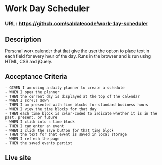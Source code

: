 # Work Day Scheduler

### URL : https://github.com/saldatecode/work-day-scheduler

## Description

Personal work calender that that give the user the option to place text in each field for every hour of the day. Runs in the browser and is run using HTML, CSS and jQuery.


## Acceptance Criteria
```
- GIVEN I am using a daily planner to create a schedule
- WHEN I open the planner
- THEN the current day is displayed at the top of the calendar
- WHEN I scroll down
- THEN I am presented with time blocks for standard business hours
- WHEN I view the time blocks for that day
- THEN each time block is color-coded to indicate whether it is in the past, present, or future
- WHEN I click into a time block
- THEN I can enter an event
- WHEN I click the save button for that time block
- THEN the text for that event is saved in local storage
- WHEN I refresh the page
- THEN the saved events persist
```

## Live site

